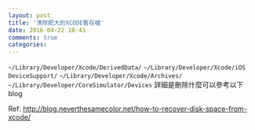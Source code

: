```yaml
---
layout: post
title: '清除肥大的XCODE暫存檔'
date: 2016-04-22 10:43
comments: true
categories: 
---
```

`~/Library/Developer/Xcode/DerivedData/`
`~/Library/Developer/Xcode/iOS DeviceSupport/`
`~/Library/Developer/Xcode/Archives/`
`~/Library/Developer/CoreSimulator/Devices`
詳細是刪除什麼可以參考以下blog

Ref: http://blog.neverthesamecolor.net/how-to-recover-disk-space-from-xcode/
